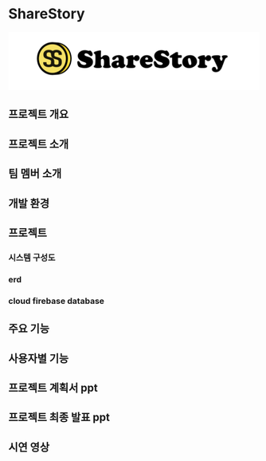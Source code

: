 # ShareStory
![ShareStory 로고](./images/logo.png)
## 프로젝트 개요

## 프로젝트 소개

## 팀 멤버 소개

## 개발 환경

## 프로젝트 
### 시스템 구성도
### erd
### cloud firebase database

## 주요 기능

## 사용자별 기능

## 프로젝트 계획서 ppt

## 프로젝트 최종 발표 ppt

## 시연 영상
